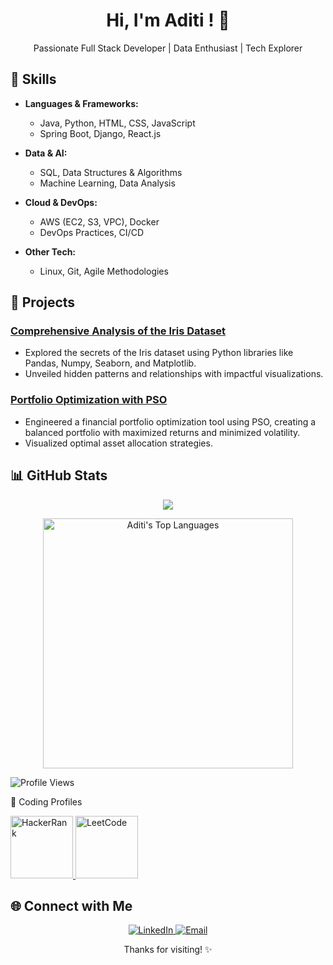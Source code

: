 
<!-- Header Section -->
<h1 align="center">Hi, I'm Aditi ! 👋</h1>
<p align="center">Passionate Full Stack Developer | Data Enthusiast | Tech Explorer </p>

<!-- Skills Section -->
## 💼 Skills

- **Languages & Frameworks:**
  - Java, Python, HTML, CSS, JavaScript
  - Spring Boot, Django, React.js

- **Data & AI:**
  - SQL, Data Structures & Algorithms
  - Machine Learning, Data Analysis

- **Cloud & DevOps:**
  - AWS (EC2, S3, VPC), Docker
  - DevOps Practices, CI/CD

- **Other Tech:**
  - Linux, Git, Agile Methodologies

<!-- Projects Section -->
## 🚀 Projects

### [Comprehensive Analysis of the Iris Dataset](https://github.com/AditiMishra02/Comprehensive-Analysis-of-the-Iris-Dataset)
- Explored the secrets of the Iris dataset using Python libraries like Pandas, Numpy, Seaborn, and Matplotlib.
- Unveiled hidden patterns and relationships with impactful visualizations.

### [Portfolio Optimization with PSO](https://github.com/AditiMishra02/Portfolio-Optimization-with-PSO-for-Maximized-Sharpe-Ratio)
- Engineered a financial portfolio optimization tool using PSO, creating a balanced portfolio with maximized returns and minimized volatility.
- Visualized optimal asset allocation strategies.





<!-- GitHub Stats Section -->
## 📊 GitHub Stats

<p align="center">
<img src="https://github-readme-stats.vercel.app/api?username=AditiMishra02&show_icons=true&theme=radical">
</p>

<p align="center">
<img src="https://github-readme-stats.vercel.app/api/top-langs/?username=AditiMishra02&layout=compact&theme=radical" alt="Aditi's Top Languages" width="400">
</p>



![Profile Views](https://komarev.com/ghpvc/?username=YourUsername)


🚀 Coding Profiles

<p align="left">
  <a href="https://www.hackerrank.com/profile/Aditi_dev" target="_blank">
    <img src="https://www.google.com/imgres?imgurl=https%3A%2F%2Fcamo.githubusercontent.com%2F3917dccc8fa9f34aeabba2f431701991cce322288abc3525772a63a03bc27680%2F68747470733a2f2f656e637279707465642d74626e302e677374617469632e636f6d2f696d616765733f713d74626e253341414e6439476354364f7852466444776a705070384d38384535716275354274376950395a566d4343705126757371703d434155&tbnid=1Vv-Vyoy-237UM&vet=12ahUKEwiRvaji_sOEAxVahmMGHWCMC4EQMygWegUIARCDAQ..i&imgrefurl=https%3A%2F%2Fgithub.com%2Fjaimiles23%2FHackerRank_Solutions&docid=FaIs9nWhV9oaLM&w=318&h=159&q=hackerrank%20logo&ved=2ahUKEwiRvaji_sOEAxVahmMGHWCMC4EQMygWegUIARCDAQ"alt="HackerRank" height="100">
  </a>
  <a href="https://leetcode.com/Aditi_mishra_02/" target="_blank">
    <img src="https://user-images.githubusercontent.com/36547915/97088991-45da5d00-1652-11eb-900f-80d106540f4f.png" alt="LeetCode" height="100">
  </a>
</p>

<!-- Feel free to explore my coding journey! -->

<!-- Connect Section -->
## 🌐 Connect with Me

<p align="center">
  <a href="https://www.linkedin.com/in/aditi-mishra-b362b3222/" target="_blank">
    <img src="https://img.shields.io/badge/LinkedIn-0077B5?style=for-the-badge&logo=linkedin&logoColor=white" alt="LinkedIn">
  </a>
  <a href="mailto:aditimishra589@gmail.com" target="_blank">
    <img src="https://img.shields.io/badge/Email-D14836?style=for-the-badge&logo=gmail&logoColor=white" alt="Email">
  </a>
</p>

<!-- Footer Section -->
<p align="center">Thanks for visiting! ✨</p>

<!--
**AditiMishra02/AditiMishra02** is a ✨ _special_ ✨ repository because its `README.md` (this file) appears on your GitHub profile.

Here are some ideas to get you started:

- 🔭 I’m currently working on ...
- 🌱 I’m currently learning ...
- 👯 I’m looking to collaborate on ...
- 🤔 I’m looking for help with ...
- 💬 Ask me about ...
- 📫 How to reach me: ...
- 😄 Pronouns: ...
- ⚡ Fun fact: ...
-->
